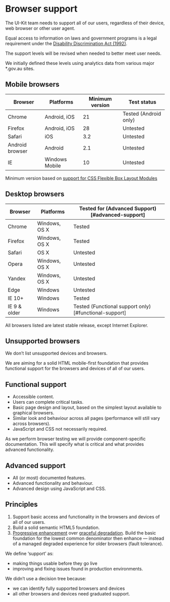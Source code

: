 # Browser support

The UI-Kit team needs to support all of our users, regardless of their device, web browser or other user agent.

Equal access to information on laws and government programs is a legal requirement under the <a href="https://www.legislation.gov.au/Latest/C2016C00763" rel="external">Disability Discrimination Act (1992)</a>.

The support levels will be revised when needed to better meet user needs.

We initially defined these levels using analytics data from various major \*.gov.au sites.

## Mobile browsers

| Browser        | Platforms      | Minimum version | Test status           |
|----------------|----------------|-----------------|-----------------------|
| Chrome         | Android, iOS   | 21              | Tested (Android only) |
| Firefox        | Android, iOS   | 28              | Untested              |
| Safari         | iOS            | 3.2             | Untested              |
| Android browser| Android        | 2.1             | Untested              |
| IE             | Windows Mobile | 10              | Untested              |

Minimum version based on [support for CSS Flexible Box Layout Modules](http://caniuse.com/#feat=flexbox)

## Desktop browsers

| Browser           | Platforms     | Tested for (Advanced Support)[#advanced-support] |
|-------------------|---------------|-------------|
| Chrome            | Windows, OS X | Tested      |
| Firefox           | Windows, OS X | Tested      |
| Safari            | OS X          | Untested    |
| Opera             | Windows, OS X | Untested    |
| Yandex            | Windows, OS X | Untested    |
| Edge              | Windows       | Untested    |
| IE 10+            | Windows       | Tested      |
| IE 9 & older      | Windows       | Tested (Functional support only)[#functional-support] |

All browsers listed are latest stable release, except Internet Explorer.

## Unsupported browsers

We don’t list unsupported devices and browsers.

We are aiming for a solid HTML mobile-first foundation that provides functional support for the browsers and devices of all of our users.

## Functional support

* Accessible content.
* Users can complete critical tasks.
* Basic page design and layout, based on the simplest layout available to graphical browsers.
* Similar look and behaviour across all pages (performance will still vary across browsers).
* JavaScript and CSS not necessarily required.

As we perform browser testing we will provide component-specific documentation. This will specify what is critical and what provides advanced functionality.

## Advanced support

* All (or most) documented features.
* Advanced functionality and behaviour.
* Advanced design using JavaScript and CSS.

## Principles

1. Support basic access and functionality in the browsers and devices of all of our users.
2. Build a solid semantic HTML5 foundation.
3. <a href="https://en.wikipedia.org/wiki/Progressive_enhancement" rel="external">Progressive enhancement</a> over <a href="https://en.wikipedia.org/wiki/Fault_tolerance" rel="external">graceful degradation</a>. Build the basic foundation for the lowest common denominator then enhance &mdash; instead of a managed degraded experience for older browsers (fault tolerance).

We define ‘support’ as:

- making things usable before they go live
- improving and fixing issues found in production environments.

We didn’t use a decision tree because:

- we can identify fully supported browsers and devices
- all other browsers and devices need graduated support.
